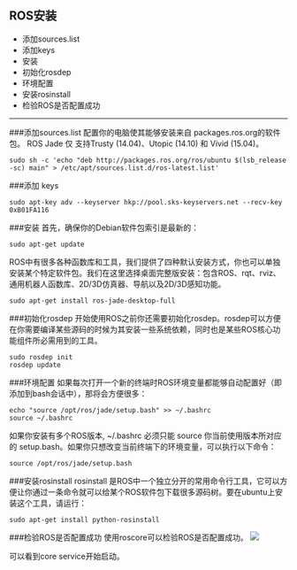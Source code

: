## ROS安装
* 添加sources.list
* 添加keys
* 安装
* 初始化rosdep
* 环境配置
* 安装rosinstall
* 检验ROS是否配置成功
***
###添加sources.list
配置你的电脑使其能够安装来自 packages.ros.org的软件包。 ROS Jade 仅 支持Trusty (14.04)、Utopic (14.10) 和 Vivid (15.04)。
	
	sudo sh -c 'echo "deb http://packages.ros.org/ros/ubuntu $(lsb_release -sc) main" > /etc/apt/sources.list.d/ros-latest.list'
###添加 keys

	sudo apt-key adv --keyserver hkp://pool.sks-keyservers.net --recv-key 0xB01FA116
###安装
首先，确保你的Debian软件包索引是最新的：

	sudo apt-get update
ROS中有很多各种函数库和工具，我们提供了四种默认安装方式，你也可以单独安装某个特定软件包。我们在这里选择桌面完整版安装：包含ROS、rqt、rviz、通用机器人函数库、2D/3D仿真器、导航以及2D/3D感知功能。
	
	sudo apt-get install ros-jade-desktop-full
###初始化rosdep
开始使用ROS之前你还需要初始化rosdep。rosdep可以方便在你需要编译某些源码的时候为其安装一些系统依赖，同时也是某些ROS核心功能组件所必需用到的工具。
	
	sudo rosdep init
	rosdep update
###环境配置
如果每次打开一个新的终端时ROS环境变量都能够自动配置好（即添加到bash会话中），那将会方便很多：
	
	echo "source /opt/ros/jade/setup.bash" >> ~/.bashrc 
	source ~/.bashrc
	
如果你安装有多个ROS版本, ~/.bashrc 必须只能 source 你当前使用版本所对应的 setup.bash。如果你只想改变当前终端下的环境变量，可以执行以下命令：

	source /opt/ros/jade/setup.bash
###安装rosinstall
rosinstall 是ROS中一个独立分开的常用命令行工具，它可以方便让你通过一条命令就可以给某个ROS软件包下载很多源码树。要在ubuntu上安装这个工具，请运行：

	sudo apt-get install python-rosinstall
###检验ROS是否配置成功
使用roscore可以检验ROS是否配置成功。
![](http://yotuku.cn/link?url=EyDLIhAef&tk_plan=free&tk_storage=tietuku&tk_vuid=6cc2b7d8-3db3-4f7b-8e86-82b31cb96a85&tk_time=2016111121)

可以看到core service开始启动。
